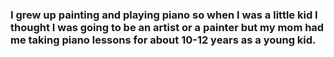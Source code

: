 ### I grew up painting and playing piano so when I was a little kid I thought I was going to be an artist or a painter but my mom had me taking piano lessons for about 10-12 years as a young kid.